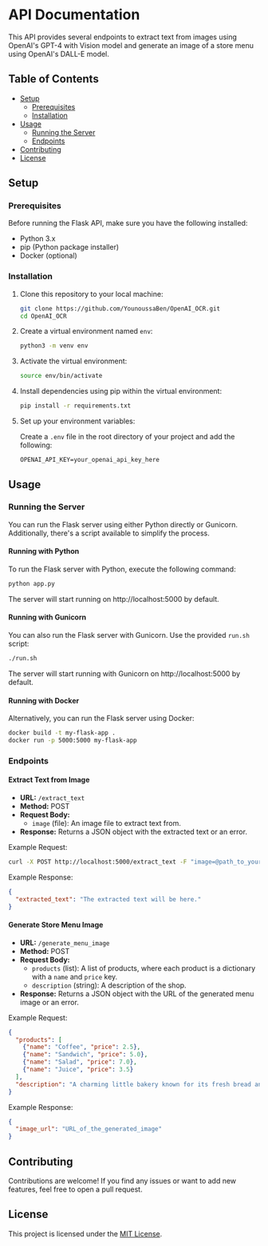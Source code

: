# API Documentation

This API provides several endpoints to extract text from images using OpenAI's GPT-4 with Vision model and generate an image of a store menu using OpenAI's DALL-E model.

## Table of Contents

- [Setup](#setup)
  - [Prerequisites](#prerequisites)
  - [Installation](#installation)
- [Usage](#usage)
  - [Running the Server](#running-the-server)
  - [Endpoints](#endpoints)
- [Contributing](#contributing)
- [License](#license)

## Setup

### Prerequisites

Before running the Flask API, make sure you have the following installed:

- Python 3.x
- pip (Python package installer)
- Docker (optional)

### Installation

1. Clone this repository to your local machine:

   ```bash
   git clone https://github.com/YounoussaBen/OpenAI_OCR.git
   cd OpenAI_OCR
   ```

2. Create a virtual environment named `env`:

   ```bash
   python3 -m venv env
   ```

3. Activate the virtual environment:

   ```bash
   source env/bin/activate
   ```

4. Install dependencies using pip within the virtual environment:

   ```bash
   pip install -r requirements.txt
   ```

5. Set up your environment variables:

   Create a `.env` file in the root directory of your project and add the following:

   ```
   OPENAI_API_KEY=your_openai_api_key_here
   ```

## Usage

### Running the Server

You can run the Flask server using either Python directly or Gunicorn. Additionally, there's a script available to simplify the process.

#### Running with Python

To run the Flask server with Python, execute the following command:

```bash
python app.py
```

The server will start running on http://localhost:5000 by default.

#### Running with Gunicorn

You can also run the Flask server with Gunicorn. Use the provided `run.sh` script:

```bash
./run.sh
```

The server will start running with Gunicorn on http://localhost:5000 by default.

#### Running with Docker

Alternatively, you can run the Flask server using Docker:

```bash
docker build -t my-flask-app .
docker run -p 5000:5000 my-flask-app
```

### Endpoints

#### Extract Text from Image

- **URL:** `/extract_text`
- **Method:** POST
- **Request Body:**
  - `image` (file): An image file to extract text from.
- **Response:** Returns a JSON object with the extracted text or an error.

Example Request:

```bash
curl -X POST http://localhost:5000/extract_text -F "image=@path_to_your_image.jpg"
```

Example Response:

```json
{
  "extracted_text": "The extracted text will be here."
}
```

#### Generate Store Menu Image

- **URL:** `/generate_menu_image`
- **Method:** POST
- **Request Body:**
  - `products` (list): A list of products, where each product is a dictionary with a `name` and `price` key.
  - `description` (string): A description of the shop.
- **Response:** Returns a JSON object with the URL of the generated menu image or an error.

Example Request:

```json
{
  "products": [
    {"name": "Coffee", "price": 2.5},
    {"name": "Sandwich", "price": 5.0},
    {"name": "Salad", "price": 7.0},
    {"name": "Juice", "price": 3.5}
  ],
  "description": "A charming little bakery known for its fresh bread and pastries."
}
```

Example Response:

```json
{
  "image_url": "URL_of_the_generated_image"
}
```

## Contributing

Contributions are welcome! If you find any issues or want to add new features, feel free to open a pull request.

## License

This project is licensed under the [MIT License](LICENSE).